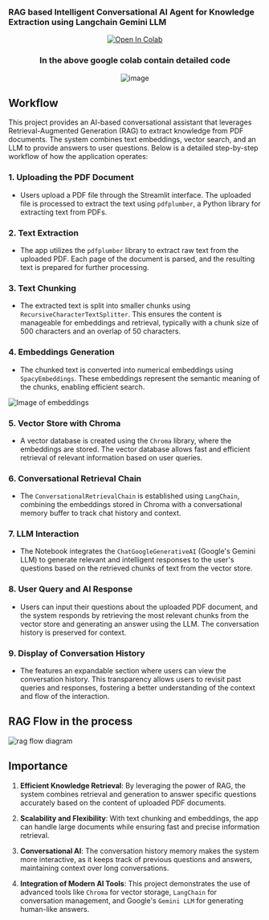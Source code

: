 ### RAG based Intelligent Conversational AI Agent for Knowledge Extraction using Langchain Gemini LLM


<div align ="center">

[![Open In Colab](https://colab.research.google.com/assets/colab-badge.svg)](https://colab.research.google.com/drive/1rUJ_wBEYFZsFijDzjOjI8QD9IBeLfB2s?usp=sharing)

</div>
<div align ="center">

### In the above google colab contain detailed code 
</div>


<div align ="center">

   
![image](https://miro.medium.com/v2/resize:fit:1400/format:webp/1*SuS0D_-uSf5RnLuUlqgytw.png)

</div>

## **Workflow**

This project provides an AI-based conversational assistant that leverages Retrieval-Augmented Generation (RAG) to extract knowledge from PDF documents. The system combines text embeddings, vector search, and an LLM to provide answers to user questions. Below is a detailed step-by-step workflow of how the application operates:

### 1. **Uploading the PDF Document**
   - Users upload a PDF file through the Streamlit interface. The uploaded file is processed to extract the text using `pdfplumber`, a Python library for extracting text from PDFs.
   
### 2. **Text Extraction**
   - The app utilizes the `pdfplumber` library to extract raw text from the uploaded PDF. Each page of the document is parsed, and the resulting text is prepared for further processing.

### 3. **Text Chunking**
   - The extracted text is split into smaller chunks using `RecursiveCharacterTextSplitter`. This ensures the content is manageable for embeddings and retrieval, typically with a chunk size of 500 characters and an overlap of 50 characters.

### 4. **Embeddings Generation**
   - The chunked text is converted into numerical embeddings using `SpacyEmbeddings`. These embeddings represent the semantic meaning of the chunks, enabling efficient search.
     
![Image of embeddings](https://github.com/Pavansomisetty21/RAG-based-Intelligent-Conversational-AI-Agent-for-Knowledge-Extraction-Using-LangChain-Gemini-LLM/blob/main/Images/embedding.jpg)

### 5. **Vector Store with Chroma**
   - A vector database is created using the `Chroma` library, where the embeddings are stored. The vector database allows fast and efficient retrieval of relevant information based on user queries.

### 6. **Conversational Retrieval Chain**
   - The `ConversationalRetrievalChain` is established using `LangChain`, combining the embeddings stored in Chroma with a conversational memory buffer to track chat history and context.

### 7. **LLM Interaction**
   - The Notebook integrates the `ChatGoogleGenerativeAI` (Google's Gemini LLM) to generate relevant and intelligent responses to the user's questions based on the retrieved chunks of text from the vector store.

### 8. **User Query and AI Response**
   - Users can input their questions about the uploaded PDF document, and the system responds by retrieving the most relevant chunks from the vector store and generating an answer using the LLM. The conversation history is preserved for context.

### 9. **Display of Conversation History**
   - The features an expandable section where users can view the conversation history. This transparency allows users to revisit past queries and responses, fostering a better understanding of the context and flow of the interaction.


## RAG Flow in the process 
![rag flow diagram](https://github.com/Pavansomisetty21/RAG-based-Intelligent-Conversational-AI-Agent-for-Knowledge-Extraction-Using-LangChain-Gemini-LLM/blob/main/Images/RAG.jpg)

## **Importance**

1. **Efficient Knowledge Retrieval**: By leveraging the power of RAG, the system combines retrieval and generation to answer specific questions accurately based on the content of uploaded PDF documents.

2. **Scalability and Flexibility**: With text chunking and embeddings, the app can handle large documents while ensuring fast and precise information retrieval.

3. **Conversational AI**: The conversation history memory makes the system more interactive, as it keeps track of previous questions and answers, maintaining context over long conversations.

4. **Integration of Modern AI Tools**: This project demonstrates the use of advanced tools like `Chroma` for vector storage, `LangChain` for conversation management, and Google's `Gemini LLM` for generating human-like answers.

